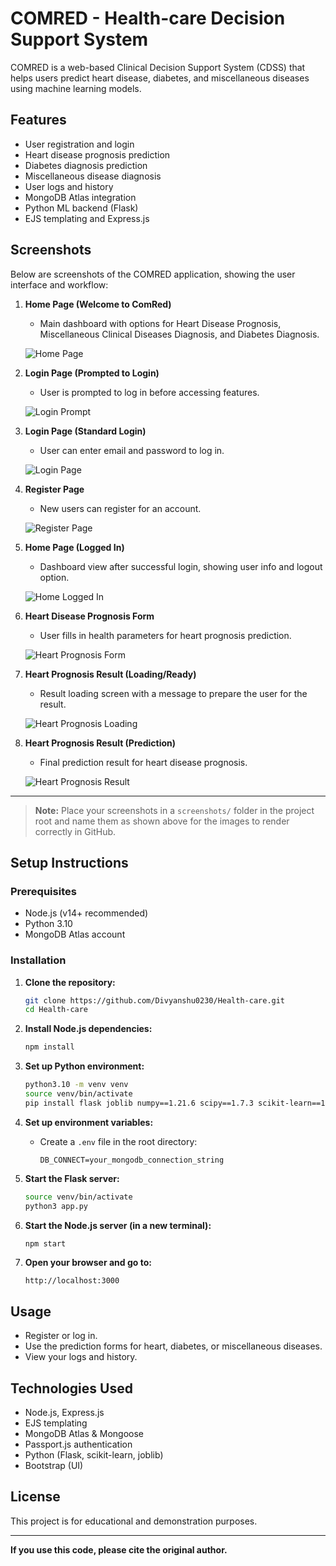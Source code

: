 # COMRED - Health-care Decision Support System

COMRED is a web-based Clinical Decision Support System (CDSS) that helps users predict heart disease, diabetes, and miscellaneous diseases using machine learning models.

## Features

- User registration and login
- Heart disease prognosis prediction
- Diabetes diagnosis prediction
- Miscellaneous disease diagnosis
- User logs and history
- MongoDB Atlas integration
- Python ML backend (Flask)
- EJS templating and Express.js

## Screenshots

Below are screenshots of the COMRED application, showing the user interface and workflow:

1. **Home Page (Welcome to ComRed)**
   - Main dashboard with options for Heart Disease Prognosis, Miscellaneous Clinical Diseases Diagnosis, and Diabetes Diagnosis.
   
   ![Home Page](screenshots/1_home.png)

2. **Login Page (Prompted to Login)**
   - User is prompted to log in before accessing features.
   
   ![Login Prompt](screenshots/2_login_prompt.png)

3. **Login Page (Standard Login)**
   - User can enter email and password to log in.
   
   ![Login Page](screenshots/3_login.png)

4. **Register Page**
   - New users can register for an account.
   
   ![Register Page](screenshots/4_register.png)

5. **Home Page (Logged In)**
   - Dashboard view after successful login, showing user info and logout option.
   
   ![Home Logged In](screenshots/5_home_logged_in.png)

6. **Heart Disease Prognosis Form**
   - User fills in health parameters for heart prognosis prediction.
   
   ![Heart Prognosis Form](screenshots/6_heart_prognosis_form.png)

7. **Heart Prognosis Result (Loading/Ready)**
   - Result loading screen with a message to prepare the user for the result.
   
   ![Heart Prognosis Loading](screenshots/7_heart_prognosis_loading.png)

8. **Heart Prognosis Result (Prediction)**
   - Final prediction result for heart disease prognosis.
   
   ![Heart Prognosis Result](screenshots/8_heart_prognosis_result.png)

---

> **Note:** Place your screenshots in a `screenshots/` folder in the project root and name them as shown above for the images to render correctly in GitHub.

## Setup Instructions

### Prerequisites

- Node.js (v14+ recommended)
- Python 3.10
- MongoDB Atlas account

### Installation

1. **Clone the repository:**
   ```sh
   git clone https://github.com/Divyanshu0230/Health-care.git
   cd Health-care
   ```

2. **Install Node.js dependencies:**
   ```sh
   npm install
   ```

3. **Set up Python environment:**
   ```sh
   python3.10 -m venv venv
   source venv/bin/activate
   pip install flask joblib numpy==1.21.6 scipy==1.7.3 scikit-learn==1.0.2
   ```

4. **Set up environment variables:**
   - Create a `.env` file in the root directory:
     ```
     DB_CONNECT=your_mongodb_connection_string
     ```

5. **Start the Flask server:**
   ```sh
   source venv/bin/activate
   python3 app.py
   ```

6. **Start the Node.js server (in a new terminal):**
   ```sh
   npm start
   ```

7. **Open your browser and go to:**
   ```
   http://localhost:3000
   ```

## Usage

- Register or log in.
- Use the prediction forms for heart, diabetes, or miscellaneous diseases.
- View your logs and history.

## Technologies Used

- Node.js, Express.js
- EJS templating
- MongoDB Atlas & Mongoose
- Passport.js authentication
- Python (Flask, scikit-learn, joblib)
- Bootstrap (UI)

## License

This project is for educational and demonstration purposes.

---

**If you use this code, please cite the original author.** 